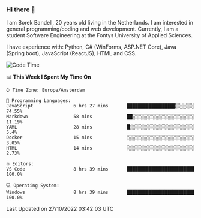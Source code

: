 ### Hi there 👋

I am Borek Bandell, 20 years old living in the Netherlands. I am interested in general programming/coding and web development. Currently, I am a student Software Engineering at the Fontys University of Applied Sciences.

I have experience with: Python, C# (WinForms, ASP.NET Core), Java (Spring boot), JavaScript (ReactJS), HTML and CSS.

<!--START_SECTION:waka-->
![Code Time](http://img.shields.io/badge/Code%20Time-252%20hrs%2022%20mins-blue)

📊 **This Week I Spent My Time On** 

```text
⌚︎ Time Zone: Europe/Amsterdam

💬 Programming Languages: 
JavaScript               6 hrs 27 mins       ██████████████████░░░░░░░   74.55% 
Markdown                 58 mins             ██░░░░░░░░░░░░░░░░░░░░░░░   11.19% 
YAML                     28 mins             █░░░░░░░░░░░░░░░░░░░░░░░░   5.4% 
Docker                   15 mins             ░░░░░░░░░░░░░░░░░░░░░░░░░   3.05% 
HTML                     14 mins             ░░░░░░░░░░░░░░░░░░░░░░░░░   2.73%

🔥 Editors: 
VS Code                  8 hrs 39 mins       █████████████████████████   100.0%

💻 Operating System: 
Windows                  8 hrs 39 mins       █████████████████████████   100.0%

```


 Last Updated on 27/10/2022 03:42:03 UTC
<!--END_SECTION:waka-->

<!--**tcBorek2002/tcBorek2002** is a ✨ _special_ ✨ repository because its `README.md` (this file) appears on your GitHub profile.

Here are some ideas to get you started:

- 🔭 I’m currently working on ...
- 🌱 I’m currently learning ...
- 👯 I’m looking to collaborate on ...
- 🤔 I’m looking for help with ...
- 💬 Ask me about ...
- 📫 How to reach me: ...
- 😄 Pronouns: ...
- ⚡ Fun fact: ...
-->
